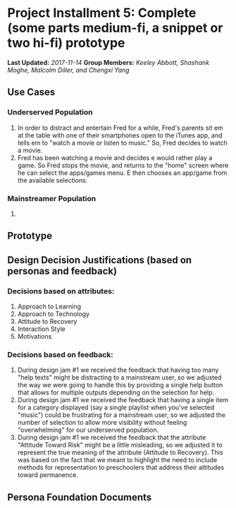 # Project Installment 5: Complete (some parts medium-fi, a snippet or two hi-fi) prototype

**Last Updated:** *2017-11-14*
**Group Members:** *Keeley Abbott, Shashank Moghe, Malcolm Diller, and Chengxi Yang*

## Use Cases
### Underserved Population
1. In order to distract and entertain Fred for a while, Fred's parents sit em at the table with one of their smartphones open to the iTunes app, and tells em to "watch a movie or listen to music." So, Fred decides to watch a movie.
2. Fred has been watching a movie and decides e would rather play a game. So Fred stops the movie, and returns to the "home" screen where he can select the apps/games menu. E then chooses an app/game from the available selections.

### Mainstreamer Population
1. 

## Prototype


## Design Decision Justifications (based on personas and feedback)
### Decisions based on attributes:
  1. Approach to Learning
  2. Approach to Technology
  3. Attitude to Recovery
  4. Interaction Style
  5. Motivations

### Decisions based on feedback:
  1. During design jam #1 we received the feedback that having too many "help texts" might be distracting to a mainstream user, so we adjusted the way we were going to handle this by providing a single help button that allows for multiple outputs depending on the selection for help.
  2. During design jam #1 we received the feedback that having a single item for a category displayed (say a single playlist when you've selected "music") could be frustrating for a mainstream user, so we adjusted the number of selection to allow more visibility without feeling "overwhelming" for our underserved population.
  3. During design jam #1 we received the feedback that the attribute "Attitude Toward Risk" might be a little misleading, so we adjusted it to represent the true meaning of the attribute (Attitude to Recovery). This was based on the fact that we meant to highlight the need to include methods for representation to preschoolers that address their attitudes toward permanence.

## Persona Foundation Documents
